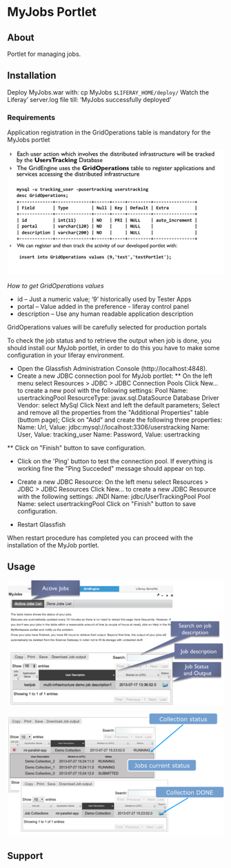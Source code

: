 # MyJobs Portlet

## About

Portlet for managing jobs. 

## Installation

Deploy MyJobs.war  with: cp MyJobs `$LIFERAY_HOME/deploy/`
Watch the Liferay’ server.log file till: ‘MyJobs successfully deployed’ 

### Requirements
Application registration in the GridOperations table is mandatory for the MyJobs portlet

![GridOperations Table](figures/figura2.png) 

*How to get GridOperations values*

* id – Just a numeric value; ‘9’ historically used by Tester Apps
* portal – Value added in the preference - liferay control panel
* description –  Use any human readable application description

GridOperations values will be carefully selected for production portals

To check the job status and to retrieve the output when job is done, you should install our MyJob portlet, in order to do this you have to make some configuration in your liferay environment. 

* Open the Glassfish Administration Console (http://localhost:4848).
* Create a new JDBC connection pool for MyJob portlet:
** On the left menu select Resources > JDBC > JDBC Connection Pools
Click New... to create a new pool with the following settings:
Pool Name: usertrackingPool
ResourceType: javax.sql.DataSource
Database Driver Vendor: select MySql
Click Next and left the default parameters;
Select and remove all the properties from the "Additional Properties" table (buttom page);
Click on "Add" and create the following three properties:
Name: Url, Value: jdbc:mysql://localhost:3306/userstracking
Name: User, Value: tracking_user
Name: Password, Value: usertracking

** Click on "Finish" button to save configuration.
* Click on the 'Ping' button to test the connection pool. If everything is working fine the "Ping Succeded" message should appear on top.

* Create a new JDBC Resource:
On the left menu select Resources > JDBC > JDBC Resources
Click New... to create a new JDBC Resource with the following settings:
JNDI Name: jdbc/UserTrackingPool
Pool Name: select usertrackingPool
Click on "Finish" button to save configuration.
* Restart Glassfish

When restart procedure has completed you can proceed with the installation of the MyJob portlet.



## Usage

![Job Status](figures/figura1.png)

![Job Special](figures/figura3.png)

## Support
